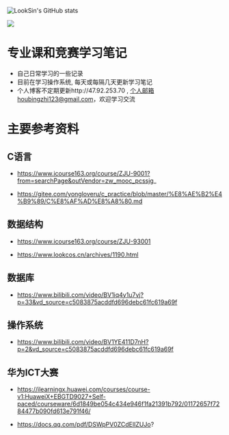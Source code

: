 ![LookSin's GitHub stats](https://github-readme-stats.vercel.app/api?username=LookSin&show_icons=true)

<img src="https://img.shields.io/badge/gitHub-%E8%AE%A9%E8%87%AA%E6%88%91%E4%BB%8B%E7%BB%8D%E5%8F%98%E5%BE%97%E6%9B%B4%E5%A5%BD-brightgreen" />

# 专业课和竞赛学习笔记

   * 自己日常学习的一些记录  
   * 目前在学习操作系统, 每天或每隔几天更新学习笔记
   * 个人博客不定期更新http://47.92.253.70 , 个人邮箱houbingzhi123@gmail.com，欢迎学习交流
  


# 主要参考资料

## C语言

   * https://www.icourse163.org/course/ZJU-9001?from=searchPage&outVendor=zw_mooc_pcssjg_
 
   * https://gitee.com/yongloveru/c_practice/blob/master/%E8%AE%B2%E4%B9%89/C%E8%AF%AD%E8%A8%80.md
 
## 数据结构

   * https://www.icourse163.org/course/ZJU-93001
 
   * https://www.lookcos.cn/archives/1190.html

## 数据库

   * https://www.bilibili.com/video/BV1iq4y1u7vj?p=33&vd_source=c5083875acddfd696debc61fc619a69f
   
## 操作系统

   * https://www.bilibili.com/video/BV1YE411D7nH?p=2&vd_source=c5083875acddfd696debc61fc619a69f
   
## 华为ICT大赛
   * https://ilearningx.huawei.com/courses/course-v1:HuaweiX+EBGTD9027+Self-paced/courseware/6d1849be054c434e946f1fa21391b792/01172657f7284477b090fd613e791f46/
   
   * https://docs.qq.com/pdf/DSWpPV0ZCdElIZUJo?
